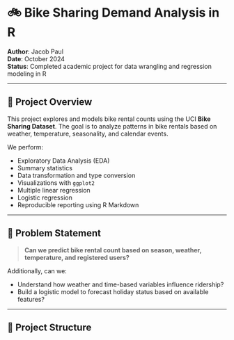 
# 🚲 Bike Sharing Demand Analysis in R

**Author**: Jacob Paul  
**Date**: October 2024  
**Status**: Completed academic project for data wrangling and regression modeling in R

---

## 📌 Project Overview

This project explores and models bike rental counts using the UCI **Bike Sharing Dataset**. The goal is to analyze patterns in bike rentals based on weather, temperature, seasonality, and calendar events. 

We perform:
- Exploratory Data Analysis (EDA)
- Summary statistics
- Data transformation and type conversion
- Visualizations with `ggplot2`
- Multiple linear regression
- Logistic regression
- Reproducible reporting using R Markdown

---

## 🧠 Problem Statement

> **Can we predict bike rental count based on season, weather, temperature, and registered users?**

Additionally, can we:
- Understand how weather and time-based variables influence ridership?
- Build a logistic model to forecast holiday status based on available features?

---

## 📂 Project Structure


